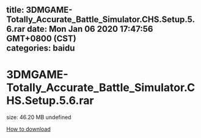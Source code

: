 
title: 3DMGAME-Totally_Accurate_Battle_Simulator.CHS.Setup.5.6.rar
date: Mon Jan 06 2020 17:47:56 GMT+0800 (CST)    
categories: baidu
---

# 3DMGAME-Totally_Accurate_Battle_Simulator.CHS.Setup.5.6.rar
size: 46.20 MB
 undefined
 

[How to download](https://bpcam.bemobtrk.com/go/2ceec3aa-1ca2-46d6-b9ff-aaa5c184517c?jno=1210)